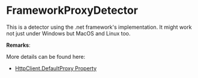 # FrameworkProxyDetector

This is a detector using the .net framework's implementation. It might work not just under Windows but MacOS and Linux too. 

**Remarks**:

More details can be found here: 

- [HttpClient.DefaultProxy Property](https://docs.microsoft.com/en-us/dotnet/api/system.net.http.httpclient.defaultproxy?view=net-6.0)



